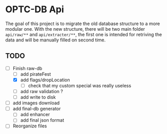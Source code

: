 # OPTC-DB Api

The goal of this project is to migrate the old database structure to a more modular one.
With the new structure, there will be two main folder `api/raw/**` and `api/extracter/**`, the first one is intended for retriving the data and will be manually filled on second time.

## TODO

- [ ] Finish raw-db
  - [ ] add pirateFest
  - [x] add flags/dropLocation
    - [ ] check that my custom special was really useless
  - [ ] add raw validation ?
  - [ ] add write to disk
- [ ] add images download
- [ ] add final-db generator
  - [ ] add enhancer
  - [ ] add final json format
- [ ] Reorganize files
